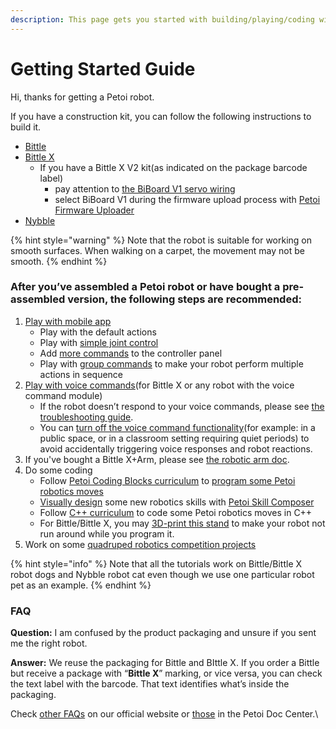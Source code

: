 ```yaml
---
description: This page gets you started with building/playing/coding with your Petoi robots
---
```


# Getting Started Guide

Hi, thanks for getting a Petoi robot.

If you have a construction kit, you can follow the following instructions to build it.

* [Bittle](https://bittle.petoi.com/1-tools-and-preparation)
* [Bittle X](https://bittle-x.petoi.com/1-preparation)
  * If you have a Bittle X V2 kit(as indicated on the package barcode label)
    * pay attention to [the BiBoard V1 servo wiring](https://bittle.petoi.com/4-connect-the-wires/biboard-v1)
    * select BiBoard V1 during the firmware upload process with [Petoi Firmware Uploader](https://docs.petoi.com/desktop-app/firmware-uploader#biboard-for-bittle-x)
* [Nybble](https://nybble.petoi.com/chapter1)

{% hint style="warning" %}
Note that the robot is suitable for working on smooth surfaces. When walking on a carpet, the movement may not be smooth.
{% endhint %}

### After you’ve assembled a Petoi robot or have bought a pre-assembled version, the following steps are recommended:

1. [Play with mobile app](https://docs.petoi.com/mobile-app/controller)
   * Play with the default actions
   * Play with [simple joint control](https://docs.petoi.com/mobile-app/controller#move-bittles-head-move-joint-angle)
   * Add [more commands](https://docs.petoi.com/mobile-app/controller#available-commands-to-be-added) to the controller panel
   * Play with [group commands](https://docs.petoi.com/mobile-app/controller#create-a-group-command) to make your robot perform multiple actions in sequence
2. [Play with voice commands](https://docs.petoi.com/extensible-modules/voice-command-module#play-with-the-voice-commands)(for Bittle X or any robot with the voice command module)
   * If the robot doesn’t respond to your voice commands,  please see [the troubleshooting guide](https://docs.petoi.com/extensible-modules/voice-command-module#how-to-debug-if-the-voice-command-doesnt-work).
   * You can [turn off the voice command functionality](https://docs.petoi.com/extensible-modules/voice-command-module#id-2.-turn-on-off-the-voice-command-functionality-audio-response-and-robotics-reaction)(for example: in a public space, or in a classroom setting requiring quiet periods) to avoid accidentally triggering voice responses and robot reactions.
3. If you've bought a Bittle X+Arm, please see [the robotic arm doc](extensible-modules/robot-arm/).
4. Do some coding
   * Follow [Petoi Coding Blocks curriculum](https://www.petoi.com/pages/free-quadruped-robotics-curriculum-scratch-coding) to [program some Petoi robotics moves](https://www.youtube.com/playlist?list=PLHMFXft_rV6POrzm8O12Nybdy1-FS1ymg)
   * [Visually design](https://www.youtube.com/playlist?list=PLHMFXft_rV6MTs8HMxSOvRAQektoXtaMG) some new robotics skills with [Petoi Skill Composer](https://docs.petoi.com/desktop-app/skill-composer)&#x20;
   * Follow [C++ curriculum](https://www.petoi.com/pages/free-cplusplus-quadruped-robotics-curriculum) to code some Petoi robotics moves in C++
   * For Bittle/Bittle X, you may [3D-print this stand](https://github.com/PetoiCamp/NonCodeFiles/tree/master/stl/BittleStand) to make your robot not run around while you program it.
5. Work on some [quadruped robotics competition projects](https://www.petoi.com/blogs/blog/robot-competitions-with-petoi)

{% hint style="info" %}
Note that all the tutorials work on Bittle/Bittle X robot dogs and Nybble robot cat even though we use one particular robot pet as an example.
{% endhint %}

### FAQ

**Question:** I am confused by the product packaging and unsure if you sent me the right robot.

**Answer:** We reuse the packaging for Bittle and BIttle X.  If you order a Bittle but receive a package with “**Bittle X**” marking, or vice versa,  you can check the text label with the barcode.  That text identifies what’s inside the packaging.

Check [other FAQs](https://www.petoi.com/pages/faq) on our official website or [those](https://docs.petoi.com/technical-support/faq-frequently-asked-questions) in the Petoi Doc Center.\
